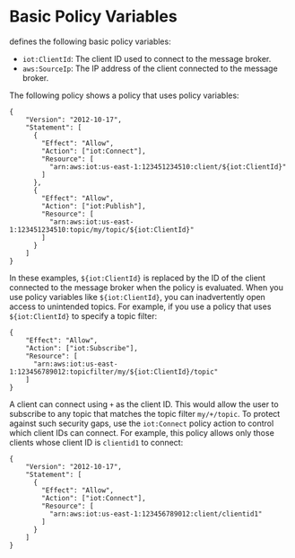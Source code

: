# Basic Policy Variables<a name="basic-policy-variables"></a>

 defines the following basic policy variables:
+ `iot:ClientId`: The client ID used to connect to the message broker\.
+ `aws:SourceIp`: The IP address of the client connected to the message broker\.

The following policy shows a policy that uses policy variables:

```
{
    "Version": "2012-10-17",
    "Statement": [
      {
        "Effect": "Allow",
        "Action": ["iot:Connect"],
        "Resource": [
          "arn:aws:iot:us-east-1:123451234510:client/${iot:ClientId}"
        ]
      },
      {
        "Effect": "Allow",
        "Action": ["iot:Publish"],
        "Resource": [
          "arn:aws:iot:us-east-1:123451234510:topic/my/topic/${iot:ClientId}"
        ]
      }
    ]
}
```

In these examples, `${iot:ClientId}` is replaced by the ID of the client connected to the message broker when the policy is evaluated\. When you use policy variables like `${iot:ClientId}`, you can inadvertently open access to unintended topics\. For example, if you use a policy that uses `${iot:ClientId}` to specify a topic filter:

```
{
    "Effect": "Allow",
    "Action": ["iot:Subscribe"],
    "Resource": [
      "arn:aws:iot:us-east-1:123456789012:topicfilter/my/${iot:ClientId}/topic"
    ]
}
```

A client can connect using `+` as the client ID\. This would allow the user to subscribe to any topic that matches the topic filter `my/+/topic`\. To protect against such security gaps, use the `iot:Connect` policy action to control which client IDs can connect\. For example, this policy allows only those clients whose client ID is `clientid1` to connect:

```
{
    "Version": "2012-10-17",
    "Statement": [
      {
        "Effect": "Allow",
        "Action": ["iot:Connect"],
        "Resource": [
          "arn:aws:iot:us-east-1:123456789012:client/clientid1"
        ]
      }
    ]
}
```